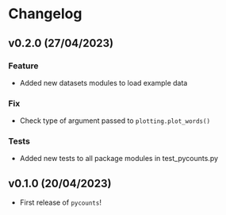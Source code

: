 # Changelog

<!--next-version-placeholder-->

## v0.2.0 (27/04/2023)

### Feature

- Added new datasets modules to load example data

### Fix

- Check type of argument passed to `plotting.plot_words()`

### Tests

- Added new tests to all package modules in test_pycounts.py

## v0.1.0 (20/04/2023)

- First release of `pycounts`!